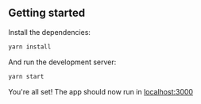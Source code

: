 ## Getting started

Install the dependencies:

```bash
yarn install
```

And run the development server:

```bash
yarn start
```

You're all set! The app should now run in [localhost:3000](http://localhost:3000)
